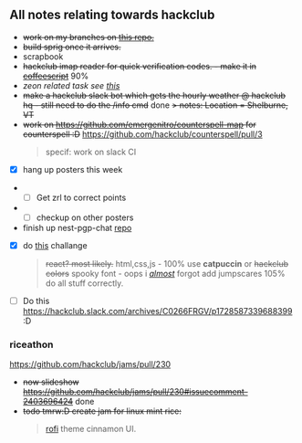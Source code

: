 ## All notes relating towards hackclub

- ~~work on my branches on [this repo.](https://github.com/OtterCodes101/programmer-socks-ysws)~~
- ~~build sprig once it arrives.~~
- scrapbook
- ~~hackclub imap reader for quick verification codes. - make it in [coffeescript](https://coffeescript.org/)~~ 90%
- _zeon related task see [this](./zeon.md)_
- ~~make a hackclub slack bot which gets the hourly weather @ hackclub hq - still need to do the /info cmd~~ done
  ~~> notes: Location = Shelburne, VT~~
- ~~work on https://github.com/emergenitro/counterspell-map for counterspell :D~~ https://github.com/hackclub/counterspell/pull/3
  > specif: work on slack CI
- [x] hang up posters this week
- - [ ] Get zrl to correct points
- - [ ] checkup on other posters
- finish up nest-pgp-chat [repo](https://git.hackclub.app/neon/nest-pgp-chat)
- [x] do [this](https://manor.hackclub.com/) challange
  > ~~react? most likely.~~ html,css,js - 100%
  > use **catpuccin** or ~~hackclub colors~~
  > spooky font - oops i [_almost_](https://github.com/NeonGamerBot-QK/spooky-boba/commit/b90b3abee109f5424c5d573552c157d4cf61d71c) forgot
  > add jumpscares 105%
  > do all stuff correctly.
- [ ] Do this https://hackclub.slack.com/archives/C0266FRGV/p1728587339688399 :D 
### riceathon

https://github.com/hackclub/jams/pull/230

- ~~now slideshow https://github.com/hackclub/jams/pull/230#issuecomment-2403696424~~ done
- ~~todo tmrw:D
  create jam for linux mint rice:~~
  > [rofi](https://github.com/catppuccin/rofi)
  > theme cinnamon UI.
